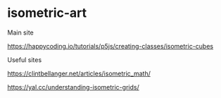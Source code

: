 # isometric-art

Main site

https://happycoding.io/tutorials/p5js/creating-classes/isometric-cubes

Useful sites

https://clintbellanger.net/articles/isometric_math/

https://yal.cc/understanding-isometric-grids/
